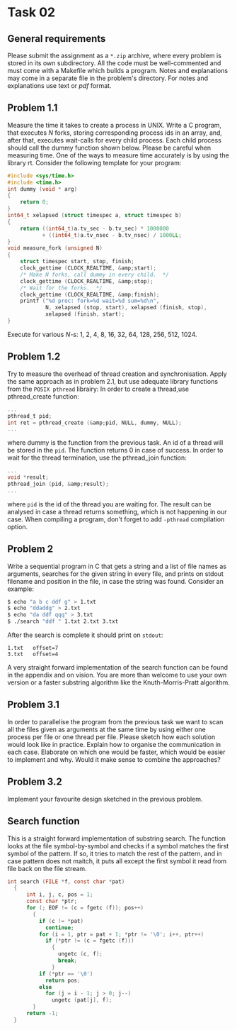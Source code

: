 # Task 02
        
## General requirements
Please submit the assignment as a `*.zip` archive, where every problem is stored in
its own subdirectory.  All the code must be well-commented and must come with a
Makefile which builds a program. Notes and explanations may come in a separate file
in the problem's directory. For notes and explanations use text or _pdf_ format.

        
## Problem 1.1
Measure the time it takes to create a process in UNIX. Write a C program, that executes 
_N_ forks, storing corresponding process ids in an array, and, after that, executes
wait-calls for every child process.  Each child process should call the dummy function
shown below.  Please be careful when measuring time.  One of the ways to measure
time accurately is by using the library rt.  Consider the following template for your
program:

```c
#include <sys/time.h>
#include <time.h>
int dummy (void * arg)
{
    return 0;
}
int64_t xelapsed (struct timespec a, struct timespec b)
{
    return ((int64_t)a.tv_sec - b.tv_sec) * 1000000
           + ((int64_t)a.tv_nsec - b.tv_nsec) / 1000LL;
}
void measure_fork (unsigned N)
{
    struct timespec start, stop, finish;
    clock_gettime (CLOCK_REALTIME, &amp;start);
    /* Make N forks, call dummy in every child.  */
    clock_gettime (CLOCK_REALTIME, &amp;stop);
    /* Wait for the forks.  */
    clock_gettime (CLOCK_REALTIME, &amp;finish);
    printf ("%d proc: fork=%d wait=%d sum=%d\n",
            N, xelapsed (stop, start), xelapsed (finish, stop),
            xelapsed (finish, start);
}
```
Execute for various _N_-s: 1, 2, 4, 8, 16, 32, 64, 128, 256, 512, 1024.
        
## Problem 1.2
Try to measure the overhead of thread creation and synchronisation. Apply the same
approach as in problem 2.1, but use adequate library functions from the `POSIX pthread`
librairy: In order to create a thread,use pthread_create function:
```c
...
pthread_t pid;
int ret = pthread_create (&amp;pid, NULL, dummy, NULL);
...
```
where dummy is the function from the previous task.  An id of a thread will be stored
in the `pid`. The function returns 0 in case of success.
In order to wait for the thread termination, use the pthread_join function:
```c
...
void *result;
pthread_join (pid, &amp;result);
...
```
where `pid` is the id of the thread you are waiting for.  The result can be analysed in
case a thread returns something, which is not happening in our case. When compiling
a program, don't forget to add `-pthread` compilation option.

## Problem 2
Write a sequential program in C that gets a string and a list of file names as arguments,
searches for the given string in every file, and prints on stdout filename and position
in the file, in case the string was found. Consider an example:

```sh
$ echo "a b c ddf g" > 1.txt
$ echo "ddaddg" > 2.txt
$ echo "da ddf qqq" > 3.txt
$ ./search "ddf " 1.txt 2.txt 3.txt
```
After the search is complete it should print on `stdout`:

```
1.txt   offset=7
3.txt   offset=4
```
A very straight forward implementation of the search function can be found in the
appendix and on vision.  You are more than welcome to use your own version or a
faster substring algorithm like the Knuth-Morris-Pratt algorithm.
        
## Problem 3.1
In order to parallelise the program from the previous task we want to scan all the files
given as arguments at the same time by using either one process per file or one thread
per file.  Please sketch how each solution would look like in practice.  Explain how to
organise the communication in each case.  Elaborate on which one would be faster,
which would be easier to implement and why.  Would it make sense to combine the
approaches?

## Problem 3.2
Implement your favourite design sketched in the previous problem.


## Search function
This is a straight forward implementation of substring search.  The function looks
at the file symbol-by-symbol and checks if a symbol matches the first symbol of the
pattern.  If so, it tries to match the rest of the pattern, and in case pattern does not
maitch, it puts all except the first symbol it read from file back on the file stream.
```c
int search (FILE *f, const char *pat)
  {
      int i, j, c, pos = 1;
      const char *ptr;
      for (; EOF != (c = fgetc (f)); pos++)
        {
          if (c != *pat)
            continue;
          for (i = 1, ptr = pat + 1; *ptr != '\0'; i++, ptr++)
            if (*ptr != (c = fgetc (f)))
              {
                ungetc (c, f);
                break;
              }
          if (*ptr == '\0')
            return pos;
          else
            for (j = i - 1; j > 0; j--)
              ungetc (pat[j], f);
        }
      return -1;
  }
```

